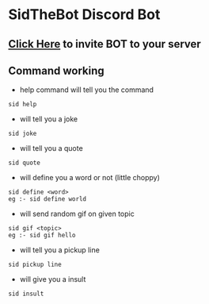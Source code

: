# SidTheBot Discord Bot

## [Click Here](https://discord.com/api/oauth2/authorize?client_id=866647277056294933&permissions=534723950656&scope=bot) to invite BOT to your server

## Command working

- help command will tell you the command
```
sid help
```

- will tell you a joke
```
sid joke
```

- will tell you a quote
```
sid quote
```

- will define you a word or not (little choppy)
```
sid define <word>
eg :- sid define world
```

- will send random gif on given topic
```
sid gif <topic>
eg :- sid gif hello
```

- will tell you a pickup line
```
sid pickup line
```

- will give you a insult
```
sid insult
```